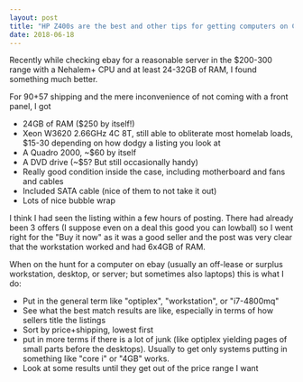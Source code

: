 ```yaml
---
layout: post
title: "HP Z400s are the best and other tips for getting computers on Canadian ebay"
date: 2018-06-18
---
```


Recently while checking ebay for a reasonable server in the $200-300 range with a Nehalem+ CPU and at least 24-32GB of RAM, I found something much better.


For $90+$57 shipping and the mere inconvenience of not coming with a front panel, I got
- 24GB of RAM ($250 by itself!)
- Xeon W3620 2.66GHz 4C 8T, still able to obliterate most homelab loads, $15-30 depending on how dodgy a listing you look at
- A Quadro 2000, ~$60 by itself
- A DVD drive (~$5? But still occasionally handy)
- Really good condition inside the case, including motherboard and fans and cables
- Included SATA cable (nice of them to not take it out)
- Lots of nice bubble wrap


I think I had seen the listing within a few hours of posting. There had already been 3 offers (I suppose even on a deal this good you can lowball) so I went right for the "Buy it now" as it was a good seller and the post was very clear that the workstation worked and had 6x4GB of RAM.


When on the hunt for a computer on ebay (usually an off-lease or surplus workstation, desktop, or server; but sometimes also laptops) this is what I do:
- Put in the general term like "optiplex", "workstation", or "i7-4800mq"
- See what the best match results are like, especially in terms of how sellers title the listings
- Sort by price+shipping, lowest first
- put in more terms if there is a lot of junk (like optiplex yielding pages of small parts before the desktops). Usually to get only systems putting in something like "core i" or "4GB" works.
- Look at some results until they get out of the price range I want


